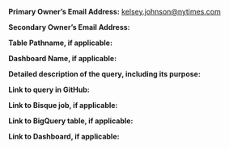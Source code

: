 
**Primary Owner’s Email Address:** kelsey.johnson@nytimes.com

**Secondary Owner’s Email Address:**

**Table Pathname, if applicable:**

**Dashboard Name, if applicable:**

**Detailed description of the query, including its purpose:**

**Link to query in GitHub:** 

**Link to Bisque job, if applicable:**

**Link to BigQuery table, if applicable:**

**Link to Dashboard, if applicable:**
